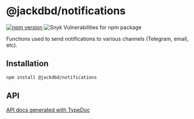 # @jackdbd/notifications

[![npm version](https://badge.fury.io/js/@jackdbd%2Fnotifications.svg)](https://badge.fury.io/js/@jackdbd%2Fnotifications)
![Snyk Vulnerabilities for npm package](https://img.shields.io/snyk/vulnerabilities/npm/@jackdbd%2Fnotifications)

Functions used to send notifications to various channels (Telegram, email, etc).

## Installation

```sh
npm install @jackdbd/notifications
```

## API

[API docs generated with TypeDoc](https://jackdbd.github.io/calderone/notifications/)
